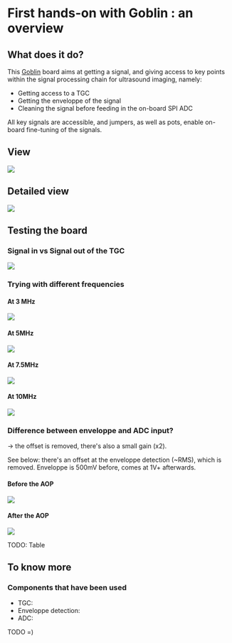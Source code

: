 # First hands-on with Goblin : an overview

## What does it do?

This [Goblin](/goblin/) board aims at getting a signal, and giving access to key points within the signal processing chain for ultrasound imaging, namely:

* Getting access to a TGC
* Getting the enveloppe of the signal
* Cleaning the signal before feeding in the on-board SPI ADC

All key signals are accessible, and jumpers, as well as pots, enable on-board fine-tuning of the signals.

## View

![](/goblin/images/module/GoblinModule.png)

## Detailed view

![](/goblin/images/module/schematics.png)


## Testing the board

### Signal in vs Signal out of the TGC

![](images/2016-07-08/TEK0003.JPG)

### Trying with different frequencies


#### At 3 MHz

![](images/2016-07-08/TEK0018.JPG)

#### At 5MHz

![](images/2016-07-08/TEK0016.JPG)

#### At 7.5MHz

![](images/2016-07-08/TEK0015.JPG)

#### At 10MHz

![](images/2016-07-08/TEK0017.JPG)

### Difference between enveloppe and ADC input?

-> the offset is removed, there's also a small gain (x2).

See below: there's an offset at the enveloppe detection (~RMS), which is removed. Enveloppe is 500mV before, comes at 1V+ afterwards.

#### Before the AOP

![](images/2016-07-08/TEK0011.JPG)

#### After the AOP

![](images/2016-07-08/TEK0010.JPG)

TODO: Table

## To know more

### Components that have been used

* TGC:
* Enveloppe detection:
* ADC:

TODO =)
